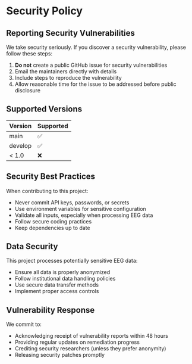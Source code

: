 # Security Policy

## Reporting Security Vulnerabilities

We take security seriously. If you discover a security vulnerability, please follow these steps:

1. **Do not** create a public GitHub issue for security vulnerabilities
2. Email the maintainers directly with details
3. Include steps to reproduce the vulnerability
4. Allow reasonable time for the issue to be addressed before public disclosure

## Supported Versions

| Version | Supported          |
| ------- | ------------------ |
| main    | :white_check_mark: |
| develop | :white_check_mark: |
| < 1.0   | :x:                |

## Security Best Practices

When contributing to this project:

- Never commit API keys, passwords, or secrets
- Use environment variables for sensitive configuration
- Validate all inputs, especially when processing EEG data
- Follow secure coding practices
- Keep dependencies up to date

## Data Security

This project processes potentially sensitive EEG data:

- Ensure all data is properly anonymized
- Follow institutional data handling policies
- Use secure data transfer methods
- Implement proper access controls

## Vulnerability Response

We commit to:

- Acknowledging receipt of vulnerability reports within 48 hours
- Providing regular updates on remediation progress
- Crediting security researchers (unless they prefer anonymity)
- Releasing security patches promptly
